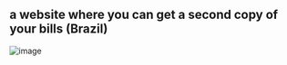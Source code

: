 ## a website where you can get a second copy of your bills (Brazil)
![image](https://github.com/user-attachments/assets/8fcf424a-29cc-4de1-b032-5ecb3acd2525)
